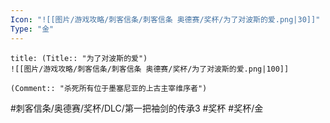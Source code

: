 ```yaml
---
Icon: "![[图片/游戏攻略/刺客信条/刺客信条 奥德赛/奖杯/为了对波斯的爱.png|30]]"
Type: "金"
---
```

```ad-common-gold-trophy
title: (Title:: "为了对波斯的爱")
![[图片/游戏攻略/刺客信条/刺客信条 奥德赛/奖杯/为了对波斯的爱.png|100]]

(Comment:: "杀死所有位于墨塞尼亚的上古主宰维序者")
```

#刺客信条/奥德赛/奖杯/DLC/第一把袖剑的传承3 #奖杯 #奖杯/金
